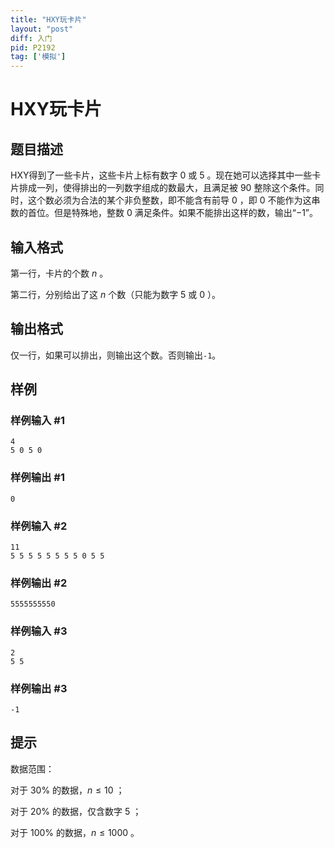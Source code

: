 ```yaml
---
title: "HXY玩卡片"
layout: "post"
diff: 入门
pid: P2192
tag: ['模拟']
---
```

# HXY玩卡片
## 题目描述

HXY得到了一些卡片，这些卡片上标有数字 $0$ 或 $5$ 。现在她可以选择其中一些卡片排成一列，使得排出的一列数字组成的数最大，且满足被 $90$ 整除这个条件。同时，这个数必须为合法的某个非负整数，即不能含有前导 $0$ ，即 $0$ 不能作为这串数的首位。但是特殊地，整数 $0$ 满足条件。如果不能排出这样的数，输出“$-1$”。
## 输入格式

第一行，卡片的个数 $n$ 。

第二行，分别给出了这 $n$ 个数（只能为数字 $5$ 或 $0$ ）。
## 输出格式

仅一行，如果可以排出，则输出这个数。否则输出`-1`。
## 样例

### 样例输入 #1
```
4
5 0 5 0
```
### 样例输出 #1
```
0

```
### 样例输入 #2
```
11
5 5 5 5 5 5 5 5 0 5 5
```
### 样例输出 #2
```
5555555550
```
### 样例输入 #3
```
2
5 5
```
### 样例输出 #3
```
-1

```
## 提示

数据范围：

对于 $30\%$ 的数据，$n\le 10$ ；

对于 $20\%$ 的数据，仅含数字 $5$ ；

对于 $100\%$ 的数据，$n\le 1000$ 。
